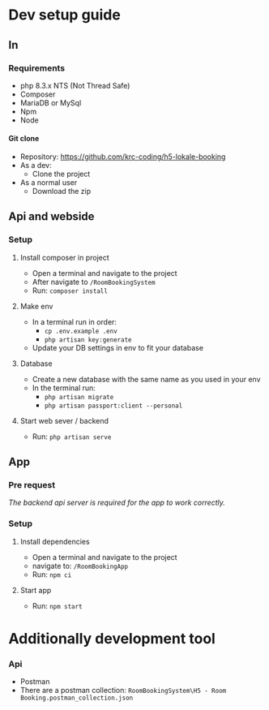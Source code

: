 # Dev setup guide
## In
### Requirements
- php 8.3.x NTS (Not Thread Safe)
- Composer
- MariaDB or MySql
- Npm
- Node

#### Git clone
- Repository: <https://github.com/krc-coding/h5-lokale-booking>
- As a dev:
    - Clone the project
- As a normal user
    - Download the zip

## Api and webside
### Setup
1. Install composer in project
    - Open a terminal and navigate to the project
    - After navigate to `/RoomBookingSystem`
    - Run: `composer install`

2. Make env
    - In a terminal run in order:
        * `cp .env.example .env`
        * `php artisan key:generate`
    - Update your DB settings in env to fit your database

3. Database
    - Create a new database with the same name as you used in your env
    - In the terminal run:
        * `php artisan migrate`
        * `php artisan passport:client --personal`

4. Start web sever / backend
    - Run: `php artisan serve`

## App
### Pre request

*The backend api server is required for the app to work correctly.*

### Setup
1. Install dependencies
    - Open a terminal and navigate to the project
    - navigate to: `/RoomBookingApp`
    - Run: `npm ci`

2. Start app
    - Run: `npm start`

##

# Additionally development tool
### Api
- Postman
- There are a postman collection: `RoomBookingSystem\H5 - Room Booking.postman_collection.json`
